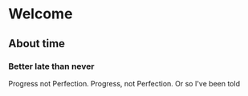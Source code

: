 # Welcome

## About time

### Better late than never

Progress not Perfection. Progress, not Perfection. Or so I've been told
